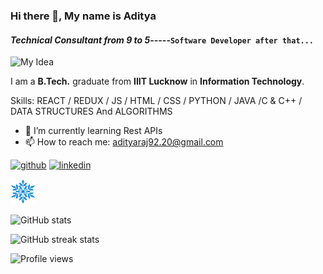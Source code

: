 ### Hi there 👋, My name is Aditya
#### *Technical Consultant from 9 to 5*-----**```Software Developer after that...```**
![My Idea](https://user-images.githubusercontent.com/48626792/129196230-646aaf7b-e9b9-4b98-b83e-245d170a08db.gif)


I am a **B.Tech.** graduate from **IIIT Lucknow** in **Information Technology**.

Skills: REACT / REDUX / JS / HTML / CSS / PYTHON / JAVA /C & C++ / DATA STRUCTURES And ALGORITHMS

- 🌱 I’m currently learning Rest APIs 
- 📫 How to reach me: adityaraj92.20@gmail.com 


[<img src='https://cdn.jsdelivr.net/npm/simple-icons@3.0.1/icons/github.svg' alt='github' height='40'>](https://github.com/aditya11raj)  [<img src='https://cdn.jsdelivr.net/npm/simple-icons@3.0.1/icons/linkedin.svg' alt='linkedin' height='40'>](https://www.linkedin.com/in/adityaraj11/)  

<a href='https://archiveprogram.github.com/'><img src='https://raw.githubusercontent.com/acervenky/animated-github-badges/master/assets/acbadge.gif' width='40' height='40'></a> 

![GitHub stats](https://github-readme-stats.vercel.app/api?username=aditya11raj&show_icons=true)  

![GitHub streak stats](https://github-readme-streak-stats.herokuapp.com/?user=aditya11raj)  

![Profile views](https://gpvc.arturio.dev/aditya11raj)  
